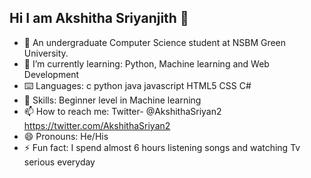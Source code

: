   ## Hi I am Akshitha Sriyanjith 👋



- 🏫 An undergraduate Computer Science student at NSBM Green University.
- 🌱 I’m currently learning: Python, Machine learning and Web Development 
- ⌨️ Languages: c python java javascript HTML5 CSS C#
- 🤖 Skills: Beginner level in  Machine learning
- 📫 How to reach me: Twitter- @AkshithaSriyan2 https://twitter.com/AkshithaSriyan2
- 😄 Pronouns: He/His
- ⚡ Fun fact: I spend almost 6 hours listening songs and watching Tv serious everyday
